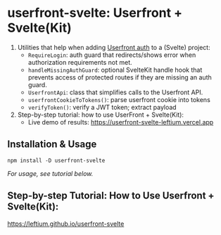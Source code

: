 # userfront-svelte: Userfront + Svelte(Kit)

1. Utilities that help when adding [Userfront auth](https://userfront.com) to a (Svelte) project:
    - `RequireLogin`: auth guard that redirects/shows error when authorization requirements not met.
    - `handleMissingAuthGuard`: optional SvelteKit handle hook that prevents access of protected routes if they are missing an auth guard.
    - `UserfrontApi`: class that simplifies calls to the Userfront API.
    - `userfrontCookieToTokens()`: parse userfront cookie into tokens
    - `verifyToken()`: verify a JWT token; extract payload
3. Step-by-step tutorial: how to use UserFront + Svelte(Kit):
    - Live demo of results: https://userfront-svelte-leftium.vercel.app
 
## Installation & Usage

`npm install -D userfront-svelte`

*For usage, see tutorial below.*

## Step-by-step Tutorial: How to Use Userfront + Svelte(Kit):

https://leftium.github.io/userfront-svelte
